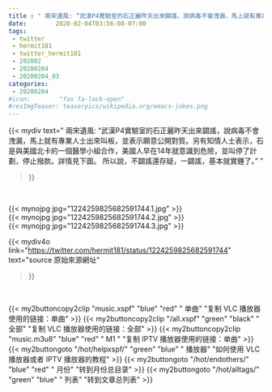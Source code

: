 ```yaml
---
title : " 兩宋遺風: “武漢P4實驗室的石正麗昨天出來闢謠，說病毒不會洩漏，馬上就有專業人士出來叫板，並表示願意公開對質。另有知情人士表示，石是與美國北卡的一個醫學小組合作，美國人早在14年就意識到危險，並叫停了計劃，停止撥款。詳情見下圖。&#10;&#10;所以說，不闢謠還存疑，一闢謠，基本就實錘了。”  "
date:        2020-02-04T03:56:08-07:00
tags:
 - twitter
 - hermit181
 - twitter_hermit181
 - 202002
 - 20200204
 - 20200204_03
categories:
 - 20200204
#icon:        "fas fa-lock-open"
#resImgTeaser: teaserpics/wikipedia.org/emacs-jokes.png
---
```


{{< mydiv text=" 兩宋遺風: “武漢P4實驗室的石正麗昨天出來闢謠，說病毒不會洩漏，馬上就有專業人士出來叫板，並表示願意公開對質。另有知情人士表示，石是與美國北卡的一個醫學小組合作，美國人早在14年就意識到危險，並叫停了計劃，停止撥款。詳情見下圖。&#10;&#10;所以說，不闢謠還存疑，一闢謠，基本就實錘了。”  "
>}}
<br>


 {{< mynojpg jpg="1224259825682591744.1.jpg" >}}<br>  {{< mynojpg jpg="1224259825682591744.2.jpg" >}}<br>  {{< mynojpg jpg="1224259825682591744.3.jpg" >}}<br> 



{{< mydiv4o link="https://twitter.com/hermit181/status/1224259825682591744"
text="source 原始來源網址"
>}}


<br>





{{< my2buttoncopy2clip "music.xspf"        "blue"   "red"    " 单曲"  "复制 VLC 播放器使用的链接：单曲" >}} {{< my2buttoncopy2clip "/all.xspf"         "green"  "black"  " 全部"  "复制 VLC 播放器使用的链接：全部" >}} {{< my2buttoncopy2clip "music.m3u8"        "blue"   "red"    " M1 "    "复制 IPTV 播放器使用的链接：单曲" >}} {{< my2buttongoto      "/hot/helpxspf/"    "green"  "blue"   " 播放器" "如何使用 VLC 播放器或者 IPTV 播放器的教程" >}} {{< my2buttongoto      "/hot/endothers/"   "blue"   "red"    " 月份"   "转到月份总目录" >}} {{< my2buttongoto      "/hot/alltags/"     "green"  "blue"   " 列表"   "转到文章总列表" >}} 
